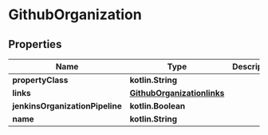 
# GithubOrganization

## Properties
Name | Type | Description | Notes
------------ | ------------- | ------------- | -------------
**propertyClass** | **kotlin.String** |  |  [optional]
**links** | [**GithubOrganizationlinks**](GithubOrganizationlinks.md) |  |  [optional]
**jenkinsOrganizationPipeline** | **kotlin.Boolean** |  |  [optional]
**name** | **kotlin.String** |  |  [optional]



